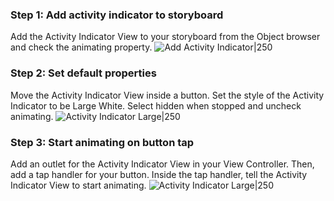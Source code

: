 ### Step 1: Add activity indicator to storyboard
Add the Activity Indicator View to your storyboard from the Object browser and check the animating property.
![Add Activity Indicator|250](http://i.imgur.com/CYS7YwM.gif)

### Step 2: Set default properties
Move the Activity Indicator View inside a button. Set the style of the Activity Indicator to be Large White. Select hidden when stopped and uncheck animating.
![Activity Indicator Large|250](http://i.imgur.com/ydhab4Y.gif)

### Step 3: Start animating on button tap
Add an outlet for the Activity Indicator View in your View Controller. Then, add a tap handler for your button. Inside the tap handler, tell the Activity Indicator View to start animating.
![Activity Indicator Large|250](http://i.imgur.com/ic8fzUT.gif)